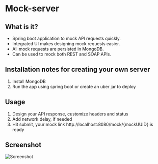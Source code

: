 # Mock-server

## What is it?
- Spring boot application to mock API requests quickly. 
- Integrated UI makes designing mock requests easier.
- All mock requests are persisted in MongoDB. 
- Can be used to mock both REST and SOAP APIs.

## Installation notes for creating your own server
1. Install MongoDB
1. Run the app using spring boot or create an uber jar to deploy

## Usage
1. Design your API response, customize headers and status
1. Add network delay, if needed
1. Hit submit, your mock link http://localhost:8080/mock/{mockUUID} is ready

## Screenshot
![Screenshot](https://github.com/kunwardeeps/mock-server/raw/master/mock-server/src/images/screenshot.png)
